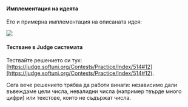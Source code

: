 #### Имплементация на идеята

Ето и примерна имплементация на описаната идея:

![](/assets/chapter-7-images/11.Wrong-numbers-try-catch-01.png)

#### Тестване в Judge системата

Тествайте решението си тук: [https://judge.softuni.org/Contests/Practice/Index/514#12](https://judge.softuni.org/Contests/Practice/Index/514#12).

Сега вече решението трябва да работи винаги: независимо дали въвеждаме цели числа, невалидни числа (например твърде много цифри) или текстове, които не съдържат числа.